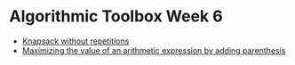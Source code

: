 # Algorithmic Toolbox Week 6

* [Knapsack without repetitions](https://github.com/IAjimi/Data-Structures-and-Algorithms-Coursera/blob/master/1%20-%20Algorithmic%20Toolbox/Week%206%20-%20Dynamic%20Programming%202/week6_part1_knapsack.py)
* [Maximizing the value of an arithmetic expression by adding parenthesis](https://github.com/IAjimi/Data-Structures-and-Algorithms-Coursera/blob/master/1%20-%20Algorithmic%20Toolbox/Week%206%20-%20Dynamic%20Programming%202/week6_part3_max_parenthesis.py)
